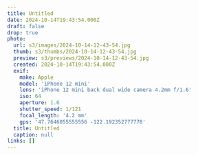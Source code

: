 ```yaml
---
title: Untitled
date: 2024-10-14T19:43:54.000Z
draft: false
drop: true
photo:
  url: s3/images/2024-10-14-12-43-54.jpg
  thumb: s3/thumbs/2024-10-14-12-43-54.jpg
  preview: s3/previews/2024-10-14-12-43-54.jpg
  created: 2024-10-14T19:43:54.000Z
  exif:
    make: Apple
    model: 'iPhone 12 mini'
    lens: 'iPhone 12 mini back dual wide camera 4.2mm f/1.6'
    iso: 64
    aperture: 1.6
    shutter_speed: 1/121
    focal_length: '4.2 mm'
    gps: '47.7646055555556 -122.192352777778'
  title: Untitled
  caption: null
links: []
---
```

